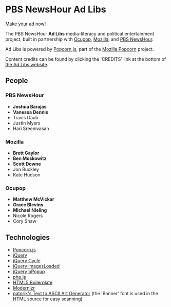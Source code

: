 # PBS NewsHour Ad Libs

[Make your ad now!](https://www.pbs.org/newshour/adlibs)

The PBS NewsHour **Ad Libs** media-literacy and political entertainment project, built in partnership with [Ocupop](http://ocupop.com/), [Mozilla](http://mozilla.org/), and [PBS NewsHour](http://www.pbs.org/newshour/).

Ad Libs is powered by [Popcorn.js](http://popcornjs.org/), part of the [Mozilla Popcorn](http://mozillapopcorn.org/) project.

Content credits can be found by clicking the 'CREDITS' link at the bottom of [the Ad Libs website](https://www.pbs.org/newshour/adlibs).

## People

### PBS NewsHour

- **Joshua Barajas**
- **Vanessa Dennis**
- Travis Daub
- Justin Myers
- Hari Sreenivasan

### Mozilla

- **Brett Gaylor**
- **Ben Moskowitz**
- **Scott Downe**
- Jon Buckley
- Kate Hudson

### Ocupop

- **Matthew McVickar**
- **Grace Blevins**
- **Michael Nieling**
- Nicole Rogers
- Cory Shaw

## Technologies

- [Popcorn.js](http://popcornjs.org/)
- [jQuery](http://jquery.com/)
- [jQuery Cycle](http://jquery.malsup.com/cycle/)
- [jQuery imagesLoaded](http://desandro.github.com/imagesloaded/)
- [jQuery bPopup](http://dinbror.dk/bpopup/)
- [php.js](http://phpjs.org/)
- [HTML5 Boilerplate](http://html5boilerplate.com/)
- [Modernizr](http://modernizr.com/)
- [patorjk's Text to ASCII Art Generator](http://patorjk.com/software/taag/#p=display&f=Banner&t=PBS%20NewsHour%20Ad%20Libs) (the 'Banner' font is used in the HTML source for easy scanning)